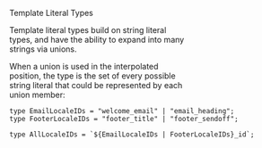 Template Literal Types  

Template literal types build on string literal  
types, and have the ability to expand into many  
strings via unions.  

When a union is used in the interpolated  
position, the type is the set of every possible  
string literal that could be represented by each  
union member:  
```
type EmailLocaleIDs = "welcome_email" | "email_heading";
type FooterLocaleIDs = "footer_title" | "footer_sendoff";
 
type AllLocaleIDs = `${EmailLocaleIDs | FooterLocaleIDs}_id`;
```


